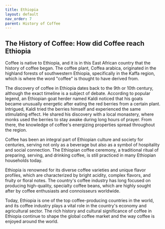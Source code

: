 ```yaml
---
title: Ethiopia
layout: default
nav_order: 7
parent: History of Coffee
---
```


## The History of Coffee: How did Coffee reach Ethiopia
Coffee is native to Ethiopia, and it is in this East African country that the history of coffee began. The coffee plant, Coffea arabica, originated in the highland forests of southwestern Ethiopia, specifically in the Kaffa region, which is where the word "coffee" is thought to have derived from.

The discovery of coffee in Ethiopia dates back to the 9th or 10th century, although the exact timeline is a subject of debate. According to popular legend, an Ethiopian goat herder named Kaldi noticed that his goats became unusually energetic after eating the red berries from a certain plant. Intrigued, Kaldi tried the berries himself and experienced the same stimulating effect. He shared his discovery with a local monastery, where monks used the berries to stay awake during long hours of prayer. From there, the knowledge of coffee's energizing properties spread throughout the region.

Coffee has been an integral part of Ethiopian culture and society for centuries, serving not only as a beverage but also as a symbol of hospitality and social connection. The Ethiopian coffee ceremony, a traditional ritual of preparing, serving, and drinking coffee, is still practiced in many Ethiopian households today.

Ethiopia is renowned for its diverse coffee varieties and unique flavor profiles, which are characterized by bright acidity, complex flavors, and fruity or floral notes. The country's coffee industry has long focused on producing high-quality, specialty coffee beans, which are highly sought after by coffee enthusiasts and connoisseurs worldwide.

Today, Ethiopia is one of the top coffee-producing countries in the world, and its coffee industry plays a vital role in the country's economy and agricultural sector. The rich history and cultural significance of coffee in Ethiopia continue to shape the global coffee market and the way coffee is enjoyed around the world.
